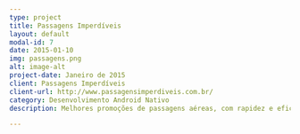 ```yaml
---
type: project
title: Passagens Imperdíveis
layout: default
modal-id: 7
date: 2015-01-10
img: passagens.png
alt: image-alt
project-date: Janeiro de 2015
client: Passagens Imperdíveis
client-url: http://www.passagensimperdiveis.com.br/
category: Desenvolvimento Android Nativo
description: Melhores promoções de passagens aéreas, com rapidez e eficiência. Trabalhei no desenvolvimento do aplicativo webapp Android. Implementei a funcionalidade de notificações push.

---
```

